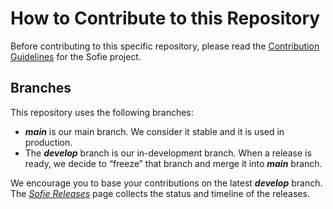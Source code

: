 # How to Contribute to this Repository

Before contributing to this specific repository, please read the [Contribution Guidelines](https://Sofie-Automation.github.io/sofie-core/docs/for-developers/contribution-guidelines) for the Sofie project.

## Branches

This repository uses the following branches:

- **_main_** is our main branch. We consider it stable and it is used in production.
- The **_develop_** branch is our in-development branch. When a release is ready, we decide to “freeze” that branch and merge it into **_main_** branch.

We encourage you to base your contributions on the latest **_develop_** branch. The [_Sofie Releases_](https://Sofie-Automation.github.io/sofie-core/releases) page collects the status and timeline of the releases.
